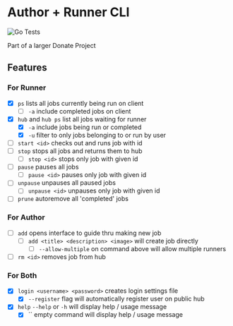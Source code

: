 # Author + Runner CLI

![Go Tests](https://github.com/DonateComputing/DonateCLI/workflows/Go%20Tests/badge.svg?branch=master)

Part of a larger Donate Project

## Features

### For Runner

* [x] `ps` lists all jobs currently being run on client
  * [ ] `-a` include completed jobs on client
* [x] `hub` and `hub ps` list all jobs waiting for runner
  * [x] `-a` include jobs being run or completed
  * [x] `-u` filter to only jobs belonging to or run by user
* [ ] `start <id>` checks out and runs job with id
* [ ] `stop` stops all jobs and returns them to hub
  * [ ] `stop <id>` stops only job with given id
* [ ] `pause` pauses all jobs
  * [ ] `pause <id>` pauses only job with given id
* [ ] `unpause` unpauses all paused jobs
  * [ ] `unpause <id>` unpauses only job with given id
* [ ] `prune` autoremove all 'completed' jobs

### For Author

* [ ] `add` opens interface to guide thru making new job
  * [ ] `add <title> <description> <image>` will create job directly
    * [ ] `--allow-multiple` on command above will allow multiple runners
* [ ] `rm <id>` removes job from hub

### For Both

* [x] `login <username> <password>` creates login settings file
  * [x] `--register` flag will automatically register user on public hub
* [x] `help` `--help` or `-h` will display help / usage message
  * [x] `` empty command will display help / usage message
